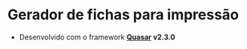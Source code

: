 # Gerador de fichas para impressão

- Desenvolvido com o framework **[Quasar](<https://quasar.dev/>) v2.3.0**
